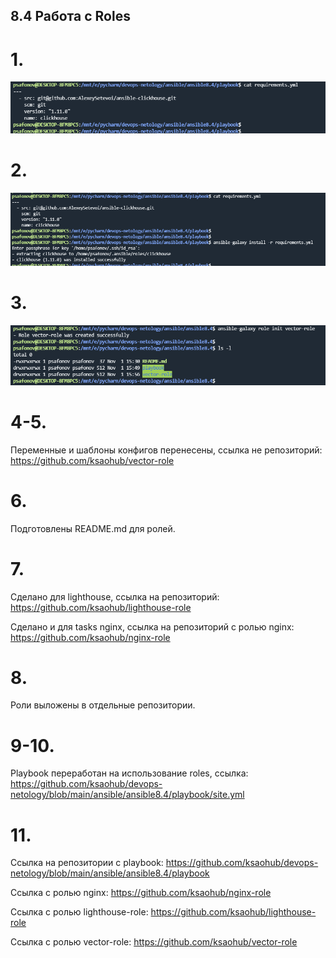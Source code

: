 ## 8.4 Работа с Roles

# 1.

![img.png](pic/img.png)

# 2.

![img_1.png](pic/img_1.png)

# 3.

![img_2.png](pic/img_2.png)

# 4-5. 
Переменные и шаблоны конфигов перенесены, ссылка не репозиторий: https://github.com/ksaohub/vector-role 

# 6.
Подготовлены README.md для ролей.

# 7. 
Сделано для lighthouse, ссылка на репозиторий: https://github.com/ksaohub/lighthouse-role

Сделано и для tasks nginx, ссылка на репозиторий с ролью nginx: https://github.com/ksaohub/nginx-role

# 8.
Роли выложены в отдельные репозитории. 

# 9-10.
Playbook переработан на использование roles, ссылка: https://github.com/ksaohub/devops-netology/blob/main/ansible/ansible8.4/playbook/site.yml

# 11. 
Сcылка на репозитории c playbook: https://github.com/ksaohub/devops-netology/blob/main/ansible/ansible8.4/playbook

Ссылка с ролью nginx: https://github.com/ksaohub/nginx-role

Ссылка с ролью lighthouse-role: https://github.com/ksaohub/lighthouse-role

Ссылка с ролью vector-role: https://github.com/ksaohub/vector-role